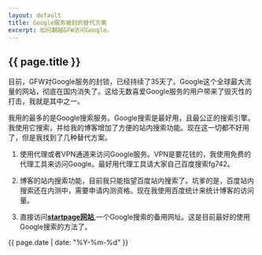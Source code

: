 ```yaml
---
layout: default
title: Google服务被封的替代方案
excerpt: 如何翻越GFW访问Google。
---
```

{{ page.title }}
----------------

目前，GFW对Google服务的封锁，已经持续了35天了。Google这个全球最大流量的网站，彻底在国内消失了。这给无数喜爱Google服务的用户带来了毁灭性的打击，我就是其中之一。

我用的最多的是Google搜索服务。Google搜索是最好用，且最公正的搜索引擎。我使用它搜索，并给我的博客增加了方便的站内搜索功能。现在这一切都不好用了，但是我找到了几种替代方案。

1. 使用代理或者VPN通道来访问Google服务。VPN是要花钱的，我使用免费的代理工具来访问Google。最好用代理工具请大家自己百度搜索fg742。

2. 博客的站内搜索功能，目前我只能指望百度站内搜索了。坑爹的是，百度站内搜索还在内测中，需要申请内测资格。现在我使用百度统计来统计博客的访问量。

3. 直接访问[**startpage网站**](https://startpage.com/),一个Google搜索的备用网址。这是目前最好的使用Google搜索的方法了。

{{ page.date | date: "%Y-%m-%d" }}
